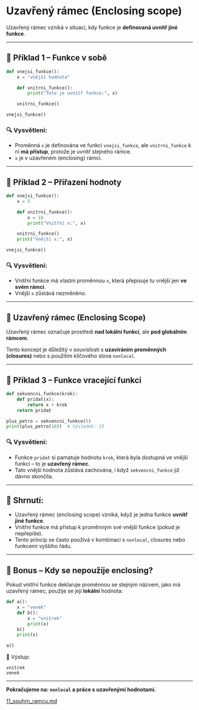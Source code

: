 
# Uzavřený rámec (Enclosing scope)

Uzavřený rámec vzniká v situaci, kdy funkce je **definovaná uvnitř jiné funkce**.

---

## 📘 Příklad 1 – Funkce v sobě

```python
def vnejsi_funkce():
    x = "vnější hodnota"

    def vnitrni_funkce():
        print("Toto je uvnitř funkce:", x)

    vnitrni_funkce()

vnejsi_funkce()
```

### 🔍 Vysvětlení:
- Proměnná `x` je definována ve funkci `vnejsi_funkce`, ale `vnitrni_funkce` k ní **má přístup**, protože je uvnitř stejného rámce.
- `x` je v uzavřeném (enclosing) rámci.

---

## 📘 Příklad 2 – Přiřazení hodnoty

```python
def vnejsi_funkce():
    x = 5

    def vnitrni_funkce():
        x = 10
        print("Vnitřní x:", x)

    vnitrni_funkce()
    print("Vnější x:", x)

vnejsi_funkce()
```

### 🔍 Vysvětlení:
- Vnitřní funkce má vlastní proměnnou `x`, která přepisuje tu vnější jen **ve svém rámci**.
- Vnější `x` zůstává nezměněno.

---

## 🧠 Uzavřený rámec (Enclosing Scope)

Uzavřený rámec označuje prostředí **nad lokální funkcí**, ale **pod globálním rámcem**.

Tento koncept je důležitý v souvislosti s **uzavíráním proměnných (closures)** nebo s použitím klíčového slova `nonlocal`.

---

## 📘 Příklad 3 – Funkce vracející funkci

```python
def sekvencni_funkce(krok):
    def pridat(x):
        return x + krok
    return pridat

plus_petro = sekvencni_funkce(5)
print(plus_petro(10))  # Výsledek: 15
```

### 🔍 Vysvětlení:
- Funkce `pridat` si pamatuje hodnotu `krok`, která byla dostupná ve vnější funkci – to je **uzavřený rámec**.
- Tato vnější hodnota zůstává zachována, i když `sekvencni_funkce` již dávno skončila.

---

## 🧠 Shrnutí:

- Uzavřený rámec (enclosing scope) vzniká, když je jedna funkce **uvnitř jiné funkce**.
- Vnitřní funkce má přístup k proměnným své vnější funkce (pokud je nepřepíše).
- Tento princip se často používá v kombinaci s `nonlocal`, closures nebo funkcemi vyššího řádu.

---

## 🧪 Bonus – Kdy se nepoužije enclosing?

Pokud vnitřní funkce deklaruje proměnnou se stejným názvem, jako má uzavřený rámec, použije se její **lokální** hodnota:

```python
def a():
    x = "venek"
    def b():
        x = "vnitrek"
        print(x)
    b()
    print(x)

a()
```

🟰 Výstup:
```
vnitrek
venek
```
---

**Pokračujeme na: `nonlocal` a práce s uzavřenými hodnotami.**

[11_souhrn_ramcu.md](11_souhrn_ramcu.md)